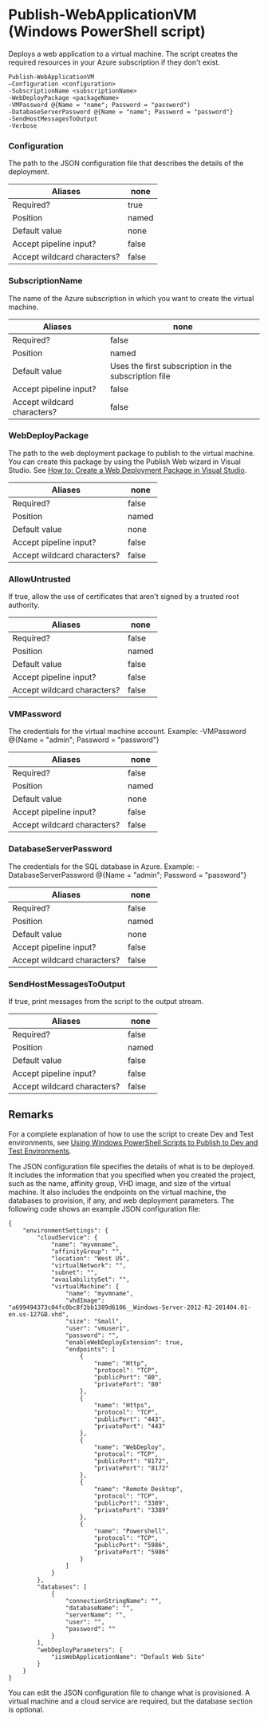 <properties
   pageTitle="Publish-WebApplicationVM | Microsoft Azure"
   description="Learn how to deploy a web application to a virtual machine. This script creates the required resources in your Azure subscription if they don't exist."
   services="visual-studio-online"
   documentationCenter="na"
   authors="TomArcher"
   manager="douge"
   editor="" />
<tags
   ms.service="multiple"
   ms.devlang="dotnet"
   ms.topic="article"
   ms.tgt_pltfrm="na"
   ms.workload="multiple"
   ms.date="08/15/2016"
   ms.author="tarcher" />

# <a name="publish-webapplicationvm-windows-powershell-script"></a>Publish-WebApplicationVM (Windows PowerShell script)

Deploys a web application to a virtual machine. The script creates the required resources in your Azure subscription if they don't exist.

```
Publish-WebApplicationVM
–Configuration <configuration>
-SubscriptionName <subscriptionName>
-WebDeployPackage <packageName>
-VMPassword @{Name = "name"; Password = "password")
-DatabaseServerPassword @{Name = "name"; Password = "password"}
-SendHostMessagesToOutput
-Verbose
```

### <a name="configuration"></a>Configuration

The path to the JSON configuration file that describes the details of the deployment.

|Aliases|none|
|---|---|
|Required?|true|
|Position|named|
|Default value|none|
|Accept pipeline input?|false|
|Accept wildcard characters?|false|

### <a name="subscriptionname"></a>SubscriptionName

The name of the Azure subscription in which you want to create the virtual machine.

|Aliases|none|
|---|---|
|Required?|false|
|Position|named|
|Default value|Uses the first subscription in the subscription file|
|Accept pipeline input?|false|
|Accept wildcard characters?|false|

### <a name="webdeploypackage"></a>WebDeployPackage

The path to the web deployment package to publish to the virtual machine. You can create this package by using the Publish Web wizard in Visual Studio. See [How to: Create a Web Deployment Package in Visual Studio](https://msdn.microsoft.com/library/dd465323.aspx).

|Aliases|none|
|---|---|
|Required?|false|
|Position|named|
|Default value|none|
|Accept pipeline input?|false|
|Accept wildcard characters?|false|

### <a name="allowuntrusted"></a>AllowUntrusted

If true, allow the use of certificates that aren't signed by a trusted root authority.

|Aliases|none|
|---|---|
|Required?|false|
|Position|named|
|Default value|false|
|Accept pipeline input?|false|
|Accept wildcard characters?|false|

### <a name="vmpassword"></a>VMPassword

The credentials for the virtual machine account. Example: -VMPassword @{Name = "admin"; Password = "password"}

|Aliases|none|
|---|---|
|Required?|false|
|Position|named|
|Default value|none|
|Accept pipeline input?|false|
|Accept wildcard characters?|false|

### <a name="databaseserverpassword"></a>DatabaseServerPassword

The credentials for the SQL database in Azure. Example: -DatabaseServerPassword @{Name = "admin"; Password = "password"}

|Aliases|none|
|---|---|
|Required?|false|
|Position|named|
|Default value|none|
|Accept pipeline input?|false|
|Accept wildcard characters?|false|

### <a name="sendhostmessagestooutput"></a>SendHostMessagesToOutput

If true, print messages from the script to the output stream.

|Aliases|none|
|---|---|
|Required?|false|
|Position|named|
|Default value|false|
|Accept pipeline input?|false|
|Accept wildcard characters?|false|

## <a name="remarks"></a>Remarks

For a complete explanation of how to use the script to create Dev and Test environments, see [Using Windows PowerShell Scripts to Publish to Dev and Test Environments](vs-azure-tools-publishing-using-powershell-scripts.md).

The JSON configuration file specifies the details of what is to be deployed. It includes the information that you specified when you created the project, such as the name, affinity group, VHD image, and size of the virtual machine. It also includes the endpoints on the virtual machine, the databases to provision, if any, and web deployment parameters. The following code shows an example JSON configuration file:

```
{
    "environmentSettings": {
        "cloudService": {
            "name": "myvmname",
            "affinityGroup": "",
            "location": "West US",
            "virtualNetwork": "",
            "subnet": "",
            "availabilitySet": "",
            "virtualMachine": {
                "name": "myvmname",
                "vhdImage": "a699494373c04fc0bc8f2bb1389d6106__Windows-Server-2012-R2-201404.01-en.us-127GB.vhd",
                "size": "Small",
                "user": "vmuser1",
                "password": "",
                "enableWebDeployExtension": true,
                "endpoints": [
                    {
                        "name": "Http",
                        "protocol": "TCP",
                        "publicPort": "80",
                        "privatePort": "80"
                    },
                    {
                        "name": "Https",
                        "protocol": "TCP",
                        "publicPort": "443",
                        "privatePort": "443"
                    },
                    {
                        "name": "WebDeploy",
                        "protocol": "TCP",
                        "publicPort": "8172",
                        "privatePort": "8172"
                    },
                    {
                        "name": "Remote Desktop",
                        "protocol": "TCP",
                        "publicPort": "3389",
                        "privatePort": "3389"
                    },
                    {
                        "name": "Powershell",
                        "protocol": "TCP",
                        "publicPort": "5986",
                        "privatePort": "5986"
                    }
                ]
            }
        },
        "databases": [
            {
                "connectionStringName": "",
                "databaseName": "",
                "serverName": "",
                "user": "",
                "password": ""
            }
        ],
        "webDeployParameters": {
            "iisWebApplicationName": "Default Web Site"
        }
    }
}
```

You can edit the JSON configuration file to change what is provisioned. A virtual machine and a cloud service are required, but the database section is optional.
